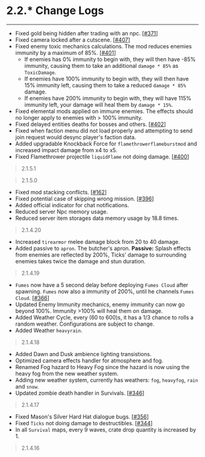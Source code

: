 # 2.2.* Change Logs
---

- Fixed gold being hidden after trading with an npc. [[#371](https://github.com/HelixNebulaStudio/RiseOfTheDead/issues/371)]
- Fixed camera locked after a cutscene. [[#407](https://github.com/HelixNebulaStudio/RiseOfTheDead/issues/407)]
- Fixed enemy toxic mechanics calculations. The mod reduces enemies immunity by a maximum of 85%. [[#401](https://github.com/HelixNebulaStudio/RiseOfTheDead/issues/401)]
    - If enemies has 0% immunity to begin with, they will then have -85% immunity, causing them to take an additional `damage * 85%` as `ToxicDamage`.
    - If enemies have 100% immunity to begin with, they will then have 15% immunity left, causing them to take a reduced `damage * 85%` damage.
    - If enemies have 200% immunity to begin with, they will have 115% immunity left, your damage will heal them by `damage * 15%`.
- Fixed elemental mods applied on immune enemies. The effects should no longer apply to enemies with > 100% immunity.
- Fixed delayed entities deaths for bosses and others. [[#402](https://github.com/HelixNebulaStudio/RiseOfTheDead/issues/402)]
- Fixed when faction menu did not load properly and attempting to send join request would desync player's faction data.
- Added upgradable Knockback Force for `flamethrowerflameburstmod` and increased impact damage from x4 to x5.
- Fixed Flamethrower projectile `liquidFlame` not doing damage. [[#400](https://github.com/HelixNebulaStudio/RiseOfTheDead/issues/400)]
> 2.1.5.1

> 2.1.5.0

- Fixed mod stacking conflicts. [[#162](https://github.com/HelixNebulaStudio/RiseOfTheDead/issues/162)]
- Fixed potential case of skipping wrong mission. [[#396](https://github.com/HelixNebulaStudio/RiseOfTheDead/issues/396)]
- Added official indicator for chat notifications. 
- Reduced server Npc memory usage.
- Reduced server item storages data memory usage by 18.8 times.
> 2.1.4.20

- Increased `tirearmor` melee damage block from 20 to 40 damage.
- Added passive to `apron`. The butcher's apron. **Passive:** Splash effects from enemies are reflected by 200%, Ticks' damage to surrounding enemies takes twice the damage and stun duration.
> 2.1.4.19

- `Fumes` now have a 5 second delay before deploying `Fumes Cloud` after spawning. `Fumes` now also a immunity of 200%, until he channels `Fumes Cloud`. [[#366](https://github.com/HelixNebulaStudio/RiseOfTheDead/issues/366)]
- Updated Enemy Immunity mechanics, enemy immunity can now go beyond 100%. Immunity >100% will heal them on damage.
- Added Weather Cycle, every (60 to 600)s, it has a 1/3 chance to rolls a random weather. Configurations are subject to change.
- Added Weather `heavyrain`.
> 2.1.4.18

- Added Dawn and Dusk ambience lighting transistions.
- Optimized camera effects handler for atmosphere and fog. 
- Renamed Fog hazard to Heavy Fog since the hazard is now using the heavy fog from the new weather system.
- Adding new weather system, currently has weathers: `fog`, `heavyfog`, `rain` and `snow`. 
- Updated zombie death handler in Survivals. [[#346](https://github.com/HelixNebulaStudio/RiseOfTheDead/issues/346)]
> 2.1.4.17

- Fixed Mason's Silver Hard Hat dialogue bugs. [[#356](https://github.com/HelixNebulaStudio/RiseOfTheDead/issues/356)]
- Fixed `Ticks` not doing damage to destructibles. [[#344](https://github.com/HelixNebulaStudio/RiseOfTheDead/issues/344)]
- In all `Survival` maps, every 9 waves, crate drop quantity is increased by 1.
> 2.1.4.16
